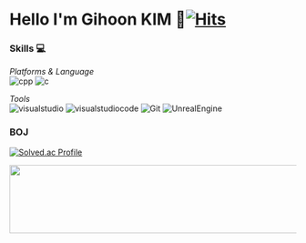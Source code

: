 <!--
**Qussong/Qussong** is a ✨ _special_ ✨ repository because its `README.md` (this file) appears on your GitHub profile.
-->

# Hello I'm **Gihoon KIM** 👻[![Hits](https://hits.seeyoufarm.com/api/count/incr/badge.svg?url=https%3A%2F%2Fgithub.com%2FQussong&count_bg=%23EEE7CE&title_bg=%23BEB085&icon=&icon_color=%23FFFFFF&title=Hits&edge_flat=false)](https://hits.seeyoufarm.com)

### Skills 💻
_Platforms & Language_<br>
![cpp](https://img.shields.io/badge/cpp-00599C.svg?&style=for-the-badge&logo=cplusplus&logoColor=white)
![c](https://img.shields.io/badge/c-6CADDF.svg?&style=for-the-badge&logo=c&logoColor=white)

_Tools_<br>
![visualstudio](https://img.shields.io/badge/visualstudio-5C2D91.svg?&style=for-the-badge&logo=visualstudio&logoColor=white)
![visualstudiocode](https://img.shields.io/badge/visualstudiocode-007ACC.svg?&style=for-the-badge&logo=visualstudio&logoColor=white)
![Git](https://img.shields.io/badge/Git-F05032.svg?&style=for-the-badge&logo=Git&logoColor=white)
![UnrealEngine](https://img.shields.io/badge/Unreal-0E1128.svg?&style=for-the-badge&logo=UnrealEngine&logoColor=white)

### BOJ
[![Solved.ac Profile](http://mazassumnida.wtf/api/v2/generate_badge?boj=kih0976)](https://solved.ac/kih0976/)

<a href="https://github.com/devxb/gitanimals">
  <img
    src="https://render.gitanimals.org/lines/Qussong?pet-id=647167602801760820"
    width="600"
    height="120"
  />
</a>
  

<!--
[ 방문자 수 확인 ]
https://hits.seeyoufarm.com/

[ 로고 만들기 ]
https://simpleicons.org/
-->
